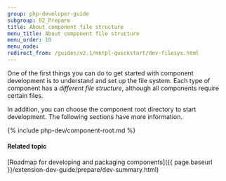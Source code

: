 ```yaml
---
group: php-developer-guide
subgroup: 02_Prepare
title: About component file structure
menu_title: About component file structure
menu_order: 10
menu_node:
redirect_from: /guides/v2.1/mktpl-quickstart/dev-filesys.html
---
```


One of the first things you can do to get started with component development is to understand and set up the file system. Each type of component has a *different file structure*, although all components require certain files.

In addition, you can choose the component root directory to start development. The following sections have more information.

{% include php-dev/component-root.md %}

#### Related topic

[Roadmap for developing and packaging components]({{ page.baseurl }}/extension-dev-guide/prepare/dev-summary.html)
